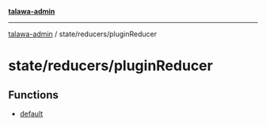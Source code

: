 [**talawa-admin**](../../../README.md)

***

[talawa-admin](../../../README.md) / state/reducers/pluginReducer

# state/reducers/pluginReducer

## Functions

- [default](functions/default.md)

